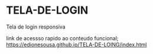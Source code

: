 # TELA-DE-LOGIN
Tela de login responsiva

link de acessso rapido ao conteudo funcional;
https://edionesousa.github.io/TELA-DE-LOING/index.html

